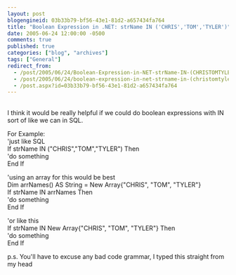 ```yaml
---
layout: post
blogengineid: 03b33b79-bf56-43e1-81d2-a657434fa764
title: "Boolean Expression in .NET: strName IN ('CHRIS','TOM','TYLER')"
date: 2005-06-24 12:00:00 -0500
comments: true
published: true
categories: ["blog", "archives"]
tags: ["General"]
redirect_from: 
  - /post/2005/06/24/Boolean-Expression-in-NET-strName-IN-(CHRISTOMTYLER)
  - /post/2005/06/24/boolean-expression-in-net-strname-in-(christomtyler)
  - /post.aspx?id=03b33b79-bf56-43e1-81d2-a657434fa764
---
```

<!-- more -->

<BR>I think it would be really helpful if we could do boolean expressions with IN sort of like we can in SQL.

For Example:<BR>   'just like SQL<BR>   If strName IN ("CHRIS","TOM","TYLER") Then<BR>      'do something<BR>   End If

   'using an array for this would be best<BR>   Dim arrNames() AS String = New Array{"CHRIS", "TOM", "TYLER"}<BR>   If strName IN arrNames Then<BR>      'do something<BR>   End If

   'or like this<BR>   If strName IN New Array{"CHRIS", "TOM", "TYLER"} Then<BR>      'do something<BR>   End If

p.s. You'll have to excuse any bad code grammar, I typed this straight from my head
